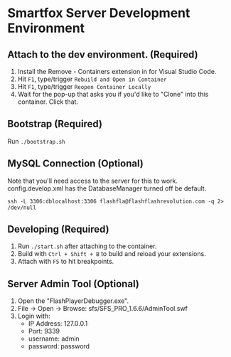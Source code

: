 # Smartfox Server Development Environment

## Attach to the dev environment. (Required)

1. Install the Remove - Containers extension in for Visual Studio Code.
1. Hit `F1`, type/trigger `Rebuild and Open in Container`
1. Hit `F1`, type/trigger `Reopen Container Locally`
1. Wait for the pop-up that asks you if you'd like to "Clone" into this container. Click that.

## Bootstrap (Required)

Run `./bootstrap.sh`

## MySQL Connection (Optional)

Note that you'll need access to the server for this to work.
config.develop.xml has the DatabaseManager turned off be default.

`ssh -L 3306:dblocalhost:3306 flashfla@flashflashrevolution.com -q 2> /dev/null`

## Developing (Required)

1. Run `./start.sh` after attaching to the container.
1. Build with `Ctrl + Shift + B` to build and reload your extensions.
1. Attach with `F5` to hit breakpoints.

## Server Admin Tool (Optional)

1. Open the "FlashPlayerDebugger.exe".
1. File -> Open -> Browse: sfs/SFS_PRO_1.6.6/AdminTool.swf
1. Login with:
    - IP Address: 127.0.0.1
    - Port: 9339
    - username: admin
    - password: password
